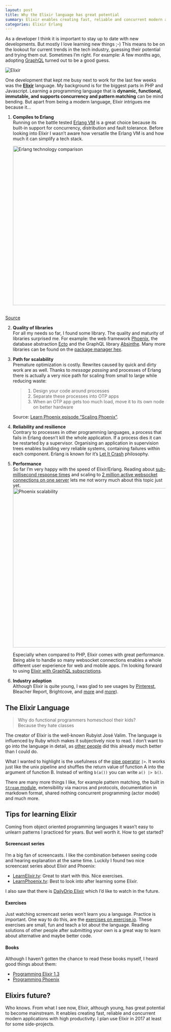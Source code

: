 ```yaml
---
layout: post
title: Why the Elixir language has great potential 
summary: Elixir enables creating fast, reliable and concurrent modern applications with high productivity
categories: Elixir Erlang 
---
```


As a developer I think it is important to stay up to date with new developments. But mostly I love learning new things ;-) 
This means to be on the lookout for current trends in the tech industry, guessing their potential and trying them out. Sometimes I’m right. For example: A few months ago, adopting [GraphQL](https://enrise.com/2016/10/why-we-use-graphql/) turned out to be a good guess.  

![Elixir](https://cloud.githubusercontent.com/assets/133832/21369161/f3b8dae6-c705-11e6-8f9e-2195ebb85a95.png)

One development that kept me busy next to work for the last few weeks was the **[Elixir](http://elixir-lang.org)** language. My background is for the biggest parts in PHP and Javascript. Learning a programming language that is **dynamic, functional, immutable, and supports concurrency and pattern matching** can be mind bending. But apart from being a modern language, Elixir intrigues me because it… 

1. **Compiles to Erlang**<br />
    Running on the battle tested [Erlang VM](https://www.erlang.org) is a great choice because its built-in support for concurrency, distribution and fault tolerance. Before looking into Elixir I wasn’t aware how versatile the Erlang VM is and how much it can simplify a tech stack.
    
    <img src="https://cloud.githubusercontent.com/assets/133832/21369162/f3bbf0aa-c705-11e6-8fb8-5f163eb47cd4.jpg" title="Erlang technology comparison" style="width: 500px">
  <br/>[Source](https://www.manning.com/books/elixir-in-action)

2. **Quality of libraries**<br />
For all my needs so far, I found some library. The quality and maturity of libraries surprised me. For example: the web framework [Phoenix](http://www.phoenixframework.org), the database abstraction [Ecto](https://hexdocs.pm/ecto/getting-started.html) and the GraphQL library [Absinthe](http://absinthe-graphql.org). Many more libraries can be found on the [package manager hex](https://hex.pm).
  
3. **Path for scalability**<br />
Premature optimization is costly. Rewrites caused by quick and dirty work are as well. Thanks to *message passing* and processes of Erlang there is actually a very nice path for scaling from small to large while reducing waste:

    > 1. Design your code around processes
    > 2. Separate these processes into OTP apps
    > 3. When an OTP app gets too much load, move it to its own node on better hardware

    Source: [Learn Phoenix episode “Scaling Phoenix”](https://www.learnphoenix.tv/episodes/scaling).
    

4. **Reliability and resilience**<br />
Contrary to processes in other programming languages, a process that fails in Erlang doesn’t kill the whole application. If a process dies it can be restarted by a supervisor. Organising an application in supervision trees enables building very reliable systems, containing failures within each component. Erlang is known for it’s [Let It Crash](http://verraes.net/2014/12/erlang-let-it-crash/) philosophy.

5. **Performance**<br />
  So far I’m very happy with the speed of Elixir/Erlang. Reading about [sub-millisecond response times](https://engineering.pinterest.com/blog/introducing-new-open-source-tools-elixir-community) and scaling to [2 million active websocket connections on one server](http://www.phoenixframework.org/blog/the-road-to-2-million-websocket-connections) lets me not worry much about this topic just yet.   
    <img src="https://cloud.githubusercontent.com/assets/133832/21369160/f3b89130-c705-11e6-861a-e5a72728eb7c.png" title="Phoenix scalability" style="width: 500px">

    Especially when compared to PHP, Elixir comes with great performance. Being able to handle so many websocket connections enables a whole different user experience for web and mobile apps. I’m looking forward to using [Elixir with GraphQL subscriptions](https://dev-blog.apollodata.com/graphql-subscriptions-in-apollo-client-9a2457f015fb#.weuza15z1).

6. **Industry adoption**<br /> 
Although Elixir is quite young, I was glad to see usages by [Pinterest](https://engineering.pinterest.com/blog/introducing-new-open-source-tools-elixir-community), Bleacher Report, Brightcove, and [more](https://www.quora.com/What-big-projects-use-Elixir) and [more](https://github.com/doomspork/elixir-companies)).


## The Elixir Language 

> Why do functional programmers homeschool their kids?<br />
> Because they hate classes

The creator of Elixir is the well-known Rubyist José Valim. 
The language is influenced by Ruby which makes it subjectively nice to read. I don’t want to go into the language in detail, as [other people](http://elixir-lang.org/getting-started/introduction.html) did this already much better than I could do.

What I wanted to highlight is the usefulness of the [pipe operator](http://elixir-lang.org/getting-started/enumerables-and-streams.html#the-pipe-operator) `|>`. It works just like the unix pipeline and shuffles the return value of function A into the argument of function B. Instead of writing `b(a())` you can write `a() |> b()`.  

There are many more things I like, for example pattern matching, the built in [`Stream` module](https://hexdocs.pm/elixir/Stream.html), extensibility via macros and protocols, documentation in markdown format, shared nothing concurrent programming (actor model) and much more. 

## Tips for learning Elixir
Coming from object oriented programming languages it wasn’t easy to unlearn patterns I practiced for years. But well worth it. How to get started?

#### Screencast series
I’m a big fan of screencasts. I like the combination between seeing code and hearing explanation at the same time. Luckily I found two nice screencast series about Elixir and Phoenix:

- [LearnElixir.tv](https://www.learnelixir.tv): Great to start with this. Nice exercises. 
- [LearnPhoenix.tv](https://www.learnphoenix.tv): Best to look into after learning some Elixir.

I also saw that there is [DailyDrip Elixir](https://www.dailydrip.com/topics/elixir) which I’d like to watch in the future.  

#### Exercises
Just watching screencast series won’t learn you a language. Practice is important. One way to do this, are the [exercises on exercise.io](http://exercism.io/languages/elixir/exercises). These exercises are small, fun and teach a lot about the language. Reading solutions of other people after submitting your own is a great way to learn about alternative and maybe better code.   

#### Books
Although I haven’t gotten the chance to read these books myself, I heard good things about them:

- [Programming Elixir 1.3](https://pragprog.com/book/elixir13/programming-elixir-1-3)
- [Programming Phoenix](https://pragprog.com/book/phoenix/programming-phoenix)

## Elixirs future?
Who knows. From what I see now, Elixir, although young, has great potential to become mainstream. It enables creating fast, reliable and concurrent modern applications with high productivity. I plan use Elixir in 2017 at least for some side-projects. 
